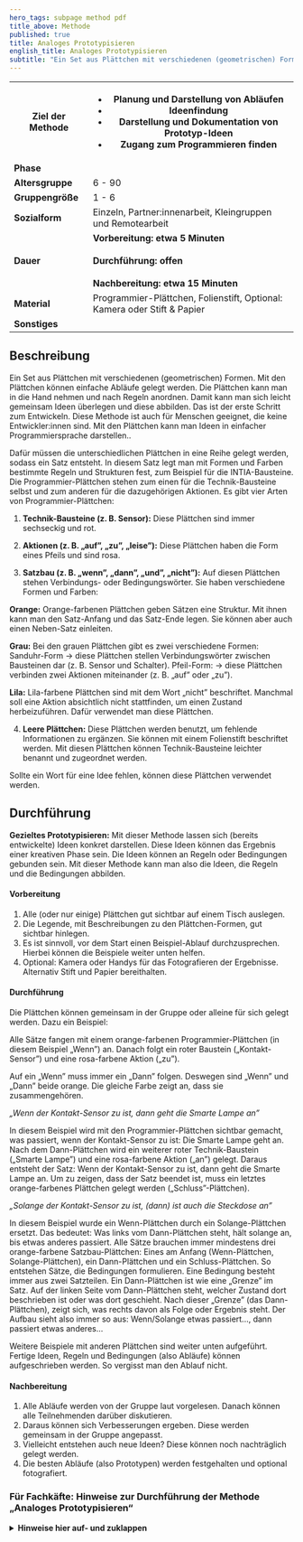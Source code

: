 ```yaml
---
hero_tags: subpage method pdf
title_above: Methode
published: true
title: Analoges Prototypisieren
english_title: Analoges Prototypisieren
subtitle: "Ein Set aus Plättchen mit verschiedenen (geometrischen) Formen. Mit den Plättchen können einfache Abläufe gelegt werden. Die Plättchen kann man in die Hand nehmen und nach Regeln anordnen. Damit kann man sich leicht gemeinsam Ideen überlegen und diese abbilden. Das ist der erste Schritt zum Entwickeln. Diese Methode ist auch für Menschen geeignet, die keine Entwickler:innen sind. Mit den Plättchen kann man Ideen in einfacher Programmiersprache darstellen."
---
```


<table class="tb">
    <tr>
        <th><strong>Ziel der Methode</strong></th>
        <th>

- Planung und Darstellung von Abläufen
- Ideenfindung
- Darstellung und Dokumentation von Prototyp-Ideen
- Zugang zum Programmieren finden

</th>
    </tr>
    <tr>
      <td><strong>Phase</strong></td>
      <td></td>
    </tr>
    <tr>
      <td><strong>Altersgruppe</strong></td>
      <td>6 - 90</td>
    </tr>
    <tr>
      <td><strong>Gruppengröße</strong></td>
      <td>1 - 6</td>
    </tr>
    <tr>
      <td><strong>Sozialform</strong></td>
      <td>Einzeln, Partner:innenarbeit, Kleingruppen und Remotearbeit</td>
    </tr>
    <tr>
      <td><strong>Dauer</strong></td>
      <td>
      <strong>
      Vorbereitung: etwa 5 Minuten<br>
      <br>
      Durchführung: offen<br>
      <br>
      Nachbereitung: etwa 15 Minuten<br>
      </strong>
      </td>
    </tr>
    <tr>
      <td><strong>Material</strong></td>
      <td>Programmier-Plättchen, Folienstift, Optional: Kamera oder Stift & Papier</td>
    </tr>
    <tr>
      <td><strong>Sonstiges</strong></td>
      <td>
</td>
</tr>
</table>

## Beschreibung

Ein Set aus Plättchen mit verschiedenen (geometrischen) Formen. Mit den Plättchen können einfache Abläufe gelegt werden. Die Plättchen kann man in die Hand nehmen und nach Regeln anordnen. Damit kann man sich leicht gemeinsam Ideen überlegen und diese abbilden. Das ist der erste Schritt zum Entwickeln. Diese Methode ist auch für Menschen geeignet, die keine Entwickler:innen sind. Mit den Plättchen kann man Ideen in einfacher Programmiersprache darstellen..

Dafür müssen die unterschiedlichen Plättchen in eine Reihe gelegt werden, sodass ein Satz entsteht. In diesem Satz legt man mit Formen und Farben bestimmte Regeln und Strukturen fest, zum Beispiel für die INTIA-Bausteine. Die Programmier-Plättchen stehen zum einen für die Technik-Bausteine selbst und zum anderen für die dazugehörigen Aktionen. Es gibt vier Arten von Programmier-Plättchen:

1. **Technik-Bausteine (z. B. Sensor):**
   Diese Plättchen sind immer sechseckig und rot.

2. **Aktionen (z. B. „auf”, „zu”, „leise”):**
   Diese Plättchen haben die Form eines Pfeils und sind rosa.

3. **Satzbau (z. B. „wenn”, „dann”, „und”, „nicht”):**
   Auf diesen Plättchen stehen Verbindungs- oder Bedingungswörter. Sie haben verschiedene Formen und Farben:

**Orange:** Orange-farbenen Plättchen geben Sätzen eine Struktur. Mit ihnen kann man den Satz-Anfang und das Satz-Ende legen. Sie können aber auch einen Neben-Satz einleiten.

**Grau:** Bei den grauen Plättchen gibt es zwei verschiedene Formen:
Sanduhr-Form → diese Plättchen stellen Verbindungswörter zwischen Bausteinen dar (z. B. Sensor und Schalter).
Pfeil-Form: → diese Plättchen verbinden zwei Aktionen miteinander (z. B. „auf” oder „zu”).

**Lila:** Lila-farbene Plättchen sind mit dem Wort „nicht” beschriftet. Manchmal soll eine Aktion absichtlich nicht stattfinden, um einen Zustand herbeizuführen. Dafür verwendet man diese Plättchen.

4. **Leere Plättchen:**
   Diese Plättchen werden benutzt, um fehlende Informationen zu ergänzen. Sie können mit einem Folienstift beschriftet werden. Mit diesen Plättchen können Technik-Bausteine leichter benannt und zugeordnet werden.

Sollte ein Wort für eine Idee fehlen, können diese Plättchen verwendet werden.

## Durchführung

**Gezieltes Prototypisieren:** Mit dieser Methode lassen sich (bereits entwickelte) Ideen konkret darstellen. Diese Ideen können das Ergebnis einer kreativen Phase sein. Die Ideen können an Regeln oder Bedingungen gebunden sein. Mit dieser Methode kann man also die Ideen, die Regeln und die Bedingungen abbilden.

#### Vorbereitung

1. Alle (oder nur einige) Plättchen gut sichtbar auf einem Tisch auslegen.
2. Die Legende, mit Beschreibungen zu den Plättchen-Formen, gut sichtbar hinlegen.
3. Es ist sinnvoll, vor dem Start einen Beispiel-Ablauf durchzusprechen. Hierbei können die Beispiele weiter unten helfen.
4. Optional: Kamera oder Handys für das Fotografieren der Ergebnisse. Alternativ Stift und Papier bereithalten.

#### Durchführung

Die Plättchen können gemeinsam in der Gruppe oder alleine für sich gelegt werden. Dazu ein Beispiel:

Alle Sätze fangen mit einem orange-farbenen Programmier-Plättchen (in diesem Beispiel „Wenn”) an. Danach folgt ein roter Baustein („Kontakt-Sensor”) und eine rosa-farbene Aktion („zu”).

Auf ein „Wenn” muss immer ein „Dann” folgen. Deswegen sind „Wenn” und „Dann” beide orange. Die gleiche Farbe zeigt an, dass sie zusammengehören.

_„Wenn der Kontakt-Sensor zu ist, dann geht die Smarte Lampe an”_

In diesem Beispiel wird mit den Programmier-Plättchen sichtbar gemacht, was passiert, wenn der Kontakt-Sensor zu ist: Die Smarte Lampe geht an.
Nach dem Dann-Plättchen wird ein weiterer roter Technik-Baustein („Smarte Lampe”) und eine rosa-farbene Aktion („an”) gelegt.
Daraus entsteht der Satz: Wenn der Kontakt-Sensor zu ist, dann geht die Smarte Lampe an.
Um zu zeigen, dass der Satz beendet ist, muss ein letztes orange-farbenes Plättchen gelegt werden („Schluss”-Plättchen).

_„Solange der Kontakt-Sensor zu ist, (dann) ist auch die Steckdose an”_

In diesem Beispiel wurde ein Wenn-Plättchen durch ein Solange-Plättchen ersetzt. Das bedeutet: Was links vom Dann-Plättchen steht, hält solange an, bis etwas anderes passiert.
Alle Sätze brauchen immer mindestens drei orange-farbene Satzbau-Plättchen: Eines am Anfang (Wenn-Plättchen, Solange-Plättchen), ein Dann-Plättchen und ein Schluss-Plättchen.
So entstehen Sätze, die Bedingungen formulieren. Eine Bedingung besteht immer aus zwei Satzteilen. Ein Dann-Plättchen ist wie eine „Grenze” im Satz. Auf der linken Seite vom Dann-Plättchen steht, welcher Zustand dort beschrieben ist oder was dort geschieht. Nach dieser „Grenze” (das Dann-Plättchen), zeigt sich, was rechts davon als Folge oder Ergebnis steht.
Der Aufbau sieht also immer so aus: Wenn/Solange etwas passiert..., dann passiert etwas anderes...

Weitere Beispiele mit anderen Plättchen sind weiter unten aufgeführt.
Fertige Ideen, Regeln und Bedingungen (also Abläufe) können aufgeschrieben werden. So vergisst man den Ablauf nicht.

#### Nachbereitung

1. Alle Abläufe werden von der Gruppe laut vorgelesen. Danach können alle Teilnehmenden darüber diskutieren.
2. Daraus können sich Verbesserungen ergeben. Diese werden gemeinsam in der Gruppe angepasst.
3. Vielleicht entstehen auch neue Ideen? Diese können noch nachträglich gelegt werden.
4. Die besten Abläufe (also Prototypen) werden festgehalten und optional fotografiert.

### Für Fachkäfte: Hinweise zur Durchführung der Methode „Analoges Prototypisieren“
<details><summary><strong>Hinweise hier auf- und zuklappen</strong></summary><blockquote>
  <details><summary>
Die Programmier-Plättchen sollen immer einen Satz bilden. In der Praxis liegt es aber im Ermessen der Gruppe, wie sich Ideen am besten abbilden lassen. Daher folgt hier nur ein Hinweis, wie der Satzbau gedacht ist:

**„Wenn”-Plättchen**
Ein „Wenn”-Plättchen ist ein Start-Plättchen. Es steht immer am Anfang eines Satzes. Jeder Satz muss mit einem Start-Plättchen beginnen.

**„Dann”-Plättchen**
Ein „Dann”-Plättchen muss in jedem Satz vorkommen. Es teilt alle Sätze in zwei Teile: in den Teil vor und den Teil nach dem „Dann”-Plättchen.

**„Schluss”-Plättchen**
Ein „Schluss”-Plättchen steht immer am Ende eines Satzes. Es beendet einen Satz und muss daher bei jeder Lösung verwendet werden.

**„Solange”-Plättchen**
Ein „Solange”-Plättchen ist ein Start-Plättchen. Es steht immer am Anfang eines Satzes. Es kann statt des „Wenn”-Plättchens benutzt werden.

**„Sonst”-Plättchen**
Ein „Sonst”-Plättchen kann im Satz nur in Zusammenhang mit einem „Dann”-Plättchen gelegt werden. Es steht immer im Satz-Teil nach dem „Dann”-Plättchen.
Es zeigt an, was passiert, wenn die Bedingung des ersten Satzteils nicht erfüllt ist.

**„Und”-Plättchen (Bausteine)**
Ein „Und”-Plättchen verbindet zwei Bedingungen. Es zeigt an, dass beide Bedingungen gleichzeitig erfüllt sein müssen. Es verbindet in diesem Fall zwei Technik-Bausteine und deren Aktionen. Es kann vor oder nach dem „Dann”-Plättchen liegen.

**„Oder”-Plättchen (Bausteine)**
Ein „Oder”-Plättchen verbindet zwei Bedingungen. Es zeigt an, dass mindestens eine der beiden Bedingungen erfüllt sein muss. Es verbindet in diesem Fall zwei Technik-Bausteine und deren Aktionen. Es kann vor oder nach dem „Dann”-Plättchen liegen.

**„Nicht”-Plättchen**
Ein „Nicht”-Plättchen kann vor eine Aktion gelegt werden und kehrt diese um. Damit also eine Bedingung erfüllt ist, darf die Aktion hinter dem „Nicht”-Plättchen nicht stattfinden.

**„Und”-Plättchen (Aktionen)**
Ein „Und”-Plättchen verbindet zwei Bedingungen. Es zeigt an, dass beide gleichzeitig erfüllt sein müssen. Es verbindet zwei Aktionen und kann vor oder nach dem „Dann”-Plättchen stehen.

**„Oder”-Plättchen (Aktionen)**
Ein „Oder”-Plättchen verbindet zwei Bedingungen. Es zeigt an, dass mindestens eine der Bedingungen erfüllt sein muss. Es verbindet zwei Aktionen und kann vor und nach dem „Dann”-Plättchen stehen.

## Beispiele

Die folgenden Beispiele sind für die Teilnehmenden in direkter Ansprache formuliert. Diese können laut vorgelesen werden.

#### Leere Plättchen

Es ist euch bestimmt aufgefallen, dass auf den roten Plättchen nur allgemeine Bausteine stehen. Wenn euch ein Programmier-Plättchen fehlt, könnt ihr ein rotes oder rosa-farbenes Plättchen umdrehen und mit dem Folienstift beschriften. Dabei sind euch keine Grenzen gesetzt.

_„Wenn der Kontakt-Sensor zu ist und beim Knopf der Morsecode gedrückt wurde, dann geht das Smarte Schloss der Holzkiste auf.”_

Dieser Satz ist länger als die vorherigen Sätze. Einige Programmier-Plättchen sind dazugekommen.

Über „Smartes Schloss” liegt ein graues leeres Plättchen. Es wurde mit „Holzkiste” beschriftet. Dieses Plättchen ist eine Hilfestellung für euch. Es kann euch bei der Zuordnung helfen.

Auf diese Weise wisst ihr, dass mit „Smartes Schloss” das Schloss der Holzkiste gemeint ist. Denn es könnte sich ja auch um ein anderes Smartes Schloss (z. B. ein Tür-Schloss) handeln.

Die grauen, leeren Plättchen heißen Kommentar-Plättchen. Sie sind wichtig, wenn ihr mit den Plättchen Ideen abbilden wollt, in denen Technik-Bausteine doppelt verwendet werden. Zum Beispiel, wenn ihr mehrere Smarte Lampen habt.

#### „Und”-/„Oder”-Plättchen

Der Satz startet mit einem Wenn-Plättchen. Außerdem gibt es ein Dann-Plättchen und ein Schluss-Plättchen. Alle drei orange-farbenen Plättchen bilden zusammen die Struktur des Satzes.

Links von dem „Dann”-Plättchen stehen jetzt zwei Technik-Bausteine („Kontakt-Sensor” und „Knopf”) mit ihren Aktionen („zu” und „Morsecode gedrückt”).

_„Wenn der Kontakt-Sensor zu ist und beim Knopf der Morsecode gedrückt wurde, dann geht das Smarte Schloss der Holzkiste auf.”_

Die beiden Technik-Bausteine werden mit einem grauen Satzbau-Plättchen verbunden. Darauf steht „und”.

Das Und-Plättchen bedeutet, dass beide Bedingungen erfüllt sein müssen:
Der Kontakt-Sensor muss zu sein und der Morsecode muss gedrückt sein.
Erst dann geht das Smarte Schloss auf.

Ein Und-Plättchen kann auch rechts vom Dann-Plättchen stehen. Das bedeutet: Es gibt zwei Aktionen, die passieren, wenn die Bedingung erfüllt ist bzw. die Bedingungen erfüllt sind. Beispielsweise kann sich etwas öffnen und ein Summen ertönen.

_"Wenn der Kontakt-Sensor zu ist und beim Knopf der Morsecode gedrückt wurde, dann geht das Smarte Schloss der Holzkiste auf und die Smarte Lampe wird grün.”_

Sicher habt ihr schon bemerkt, dass es auch Oder-Plättchen gibt. Ersetzt in dem Legebeispiel mal das Und-Plättchen durch ein Oder-Plättchen und lest den Satz laut vor. Im Escape-Game kommt das „oder” zwar nicht vor, aber im Alltag kann es sehr wichtig sein.

Ein Beispiel wäre der folgende Satz. Versucht ihn mit den Plättchen zu legen:

_„Wenn der Kontakt-Sensor der Eingangstür auf ist oder der Bewegungs-Sensor aktiviert wird, dann löst der Notfall-Sender einen Alarm aus.”_

In diesem Beispiel gibt es zwei Bedingungen links von dem Dann-Plättchen. Es muss aber nur eine Bedingung eintreffen, damit der Notfall-Sender einen Alarm sendet: Entweder der Kontakt-Sensor ist auf, oder der Bewegungssensor ist aktiviert.

_„Wenn der Knopf lange gedrückt oder gedrückt gehalten wird, dann wird die Smarte Lampe pink.”_

Diesen Satz kennt ihr bestimmt auch aus dem Escape-Game. Durch Druck auf den Smarten Knopf wird die Farbe der Lampe geändert. Wenn ihr ihn einmal lange drückt, wird die Smarte Lampe pink. Dasselbe geschieht, wenn ihr den Knopf gedrückt haltet. Beide Aktionen färben das Licht pink.

Das graue Satzbau-Plättchen hat hier eine ähnliche Funktion wie das graue Satzbau-Plättchen im Beispiel davor. Deswegen hat es dieselbe Farbe. Es gibt aber einen Unterschied: Das Plättchen verbindet zwei Aktionen und nicht zwei Technik-Bausteine miteinander. Dies erkennt ihr an der Form. Das Plättchen passt nur zwischen zwei rosa-farbene Programmier-Plättchen.

Das gleiche Programmier-Plättchen gibt es auch mit „und”. Probiert einmal beide Möglichkeiten aus und schaut, wie sich die Bedingungen unterscheiden.

#### „Nicht”-Plättchen

Manchmal ist es wichtig, dass nichts gemacht wird, damit etwas anderes passiert. So war es zum Beispiel beim Escape-Game: Am Ende des Spiels solltet ihr euch für mindestens 30 Sekunden nicht bewegen. Erst dann wurde das Licht der Lampe grün, und ihr konntet auf die Steuerungszentrale zugreifen.

Für die Technik bedeutet das, dass ihr den Bewegungs-Sensor nicht ausgelöst habt. Es klingt vielleicht ein bisschen absurd, aber: Keine Aktion kann für die Technik-Bausteine auch eine Aktion darstellen.

Dafür gibt es ein lila-farbenes Satzbau-Plättchen mit der Beschriftung „nicht”.

_„Wenn der Bewegungs-Sensor nicht ausgelöst wird, dann wird die Smarte Lampe grün.”_

Das „Nicht”-Plättchen könnte man in diesem Fall auch in den rechten Teil des Satzes verlegen. Die Aussage wäre dieselbe:

_„Wenn der Bewegungs-Sensor ausgelöst wird, dann wird die Smarte Lampe nicht grün.”_

#### „Sonst”-Plättchen

Ein Sonst-Plättchen kann nur nach einem Dann-Plättchen gelegt werden. Es bietet eine weitere Möglichkeit, um auszudrücken, was unter bestimmten Bedingungen passiert.

Wenn etwas passiert..., dann passiert etwas anderes..., sonst passiert noch etwas anderes... .

Hinter dem Sonst-Plättchen steht, was passiert, wenn die Bedingung vor dem Dann-Plättchen nicht erfüllt wird. Ebenso könntet ihr zwei Sätze untereinanderschreiben: einen mit einem Nicht-Plättchen und einen ohne Nicht-Plättchen bei der Eingabe.

_„Wenn der Bewegungssensor nicht ausgelöst wird, dann wird die Smarte Lampe grün, sonst wird die Smarte Lampe rot.”_

Würde man diese Bedingungen einmal mit und einmal ohne Nicht-Plättchen ausdrücken, sähe das so aus:

_„Wenn der Bewegungssensor nicht ausgelöst wird, dann wird die Smarte Lampe grün”_ UND

_„Wenn der Bewegungssensor ausgelöst wird, dann wird die Smarte Lampe rot.”_

Ein Sonst-Plättchen macht also komplizierte Sätze einfacher. Wenn ihr zwei Sätze habt, die sich nur durch das Nicht-Plättchen unterscheiden, dann könnt ihr sie mit dem Sonst-Plättchen zusammenführen:

_„Wenn der Bewegungssensor nicht ausgelöst wird, dann wird die Smarte Lampe grün, sonst wird die Smarte Lampe rot.”_

#### Satz-Verbindung

Erinnert euch an das Escape-Game: Hier habt ihr den Smarten Knopf in unterschiedlichen Zeitabständen und auf verschiedene Arten gedrückt. Daraufhin hat die Smarte Lampe in unterschiedlichen Farben geleuchtet. Es gibt viele Möglichkeiten, wie man den Knopf drücken kann. Versucht einmal, alle Möglichkeiten mit den Programmier-Plättchen abzubilden. Dabei könnt ihr euch an den Rätseln des Escape-Games orientieren.

_„Wenn der Knopf kurz gedrückt wird, dann blinkt die Smarte Lampe weiß.”_

_„Wenn der Knopf lange gedrückt wird, dann leuchtet die Smarte Lampe pink.”_

_„Wenn der Knopf 2x gedrückt wird, dann leuchtet die Smarte Lampe orange.”_

_„Wenn mit dem Knopf der Morsecode gedrückt wird, dann leuchtet die Smarte Lampe grün.”_

Ihr habt nun viele Sätze untereinander, die aber alle gleich anfangen. Es gibt eine Möglichkeit, diese zusammenhängenden Sätze einfacher abzubilden.

Dafür könnt ihr euch die grauen Und-Plättchen oder Oder-Plättchen in der Form einer Sanduhr nehmen. Wenn ihr sie umdreht, könnt ihr damit alles in einem Satz verbinden.

Diese Art, Sätze zu legen, ist sehr ähnlich zu einer echten Programmiersprache.

Der Smarte Knopf und die Smarte Lampe stellen dabei nur Beispiele dar. Der Knopf könnte auch die Temperatur steuern. Probiert euch aus und überlegt: Welche Technik-Bausteine könnte der Knopf noch steuern?

_„Wenn der Knopf…_

_… kurz gedrückt wird, dann blinkt die Smarte Lampe weiß.”_

_… lange gedrückt wird, dann leuchtet die Smarte Lampe pink.”_

_… 2x gedrückt wird, dann leuchtet die Smarte Lampe orange.”_

_... mehrmals gedrückt wurde und damit der richtige Morsecode eingegeben wird, dann leuchtet die Smarte Lampe grün."_

#### Sätze mit mehreren Dimensionen

_„Wenn der Kontakt-Sensor zu ist und mit dem Knopf der Morsecode gedrückt wurde, dann geht das Smarte Schloss der Holzkiste auf.”_

Diesen Satz kennt ihr schon. Ihr habt ein Und-Plättchen als Verbindung eingesetzt, um zwei Bedingungen miteinander zu verbinden. Dasselbe könnt ihr mit einem Oder-Plättchen machen.

Wenn ihr den Satz laut vorlest, versteht ihr ihn. Doch in der echten Programmierung ist er nicht ganz richtig. Denn der „Kontakt-Sensor” steht in diesem Satz vor dem „Knopf”. Tatsächlich passieren aber beide Dinge gleichzeitig und nicht nacheinander. Denn wenn eine der beiden Bedingungen nicht zutrifft, dann ist im selben Moment auch die andere Bedingung nicht gültig.

Dasselbe gilt für Sätze mit einem Oder-Plättchen. Wenn ihr einen Satz mit „oder” legt, dann müsst ihr euch entscheiden, welchen Technik-Baustein oder welche Aktion ihr als erstes legt. Man könnte denken, dass die erste Bedingung wichtiger ist, aber in Wirklichkeit sind beide gleich wichtig! Denn die Bedingungen schließen sich gegenseitig aus.

In der echten Programmierung muss das abgebildet werden. Die Sachen, die gleich wichtig sind oder gleichzeitig passieren, müssen deswegen untereinanderstehen. Und zwar jeweils vor dem Dann-Plättchen und nach dem Dann-Plättchen.

Dafür gibt es die schwierigen grauen Und-Plättchen und Oder-Plättchen:

Das Beispiel wird mit den schwierigen Plättchen so gelegt:

_„Wenn der Kontakt-Sensor zu ist und beim Knopf der Morsecode gedrückt wurde, dann geht das Smarte Schloss der Holzkiste auf.”_

Folgendes könntet ihr nach dem Dann-Plättchen erweitern:

_„Wenn der Kontakt-Sensor zu ist und mit dem Knopf der Morsecode gedrückt wurde, dann geht das Smarte Schloss der Holzkiste auf und die Smarte Lampe wird grün.”_

Für die schwierigen Plättchen gibt es auch ein neues Sonst-Plättchen. Das könnt ihr direkt unter das Dann-Plättchen legen.

„Wenn der Kontakt-Sensor zu ist und beim Knopf der Morsecode gedrückt wurde, dann geht das Smarte Schloss der Holzkiste auf und die Smarte Lampe wird grün. Sonst (also wenn der Kontakt-Sensor auf ist oder beim Knopf nicht der Morsecode gedrückt wurde) bleibt das Smarte Schloss zu.”
</summary><blockquote>
  </blockquote></details>
    </blockquote></details>
